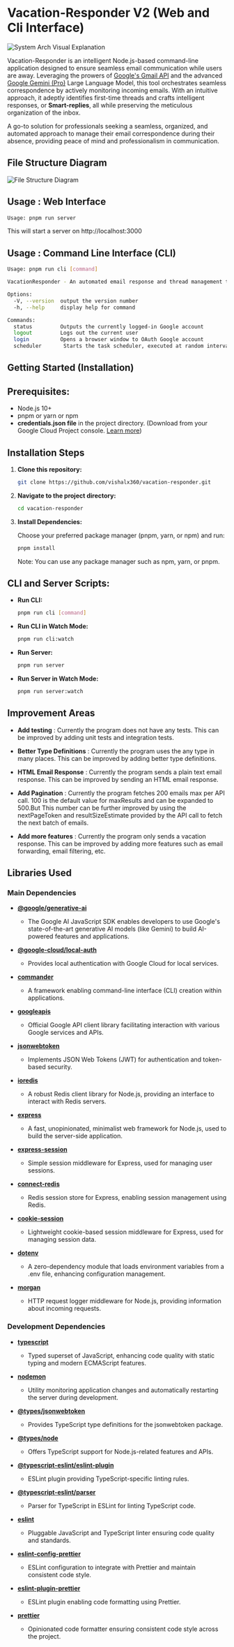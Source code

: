 # Vacation-Responder V2 (Web and Cli Interface)

![System Arch Visual Explanation](/System-Arch-Visual-Explanation.gif?raw=true 'System Arch')

<!-- ![System-Arch](/System-Arch.png) -->

Vacation-Responder is an intelligent Node.js-based command-line application designed to ensure seamless email communication while users are away. Leveraging the prowers of [Google's Gmail API](https://developers.google.com/gmail/api/guides) and the advanced [Google Gemini (Pro)](https://deepmind.google/technologies/gemini/) Large Language Model, this tool orchestrates seamless correspondence by actively monitoring incoming emails. With an intuitive approach, it adeptly identifies first-time threads and crafts intelligent responses, or **Smart-replies**, all while preserving the meticulous organization of the inbox.

A go-to solution for professionals seeking a seamless, organized, and automated approach to manage their email correspondence during their absence, providing peace of mind and professionalism in communication.

## File Structure Diagram

![File Structure Diagram](/LLD.png?raw=true 'LLD')

## Usage : Web Interface

```bash
Usage: pnpm run server
```

This will start a server on http://localhost:3000

## Usage : Command Line Interface (CLI)

```bash
Usage: pnpm run cli [command]

VacationResponder - An automated email response and thread management tool.

Options:
  -V, --version  output the version number
  -h, --help     display help for command

Commands:
  status         Outputs the currently logged-in Google account
  logout         Logs out the current user
  login          Opens a browser window to OAuth Google account
  scheduler       Starts the task scheduler, executed at random intervals (ranging from 45 to 120 seconds)

```

## Getting Started (Installation)

## Prerequisites:

- Node.js 10+
- pnpm or yarn or npm
- **credentials.json file** in the project directory. (Download from your Google Cloud Project console. [Learn more](https://developers.google.com/gmail/api/quickstart/nodejs))

## Installation Steps

1. **Clone this repository:**

   ```bash
   git clone https://github.com/vishalx360/vacation-responder.git
   ```

2. **Navigate to the project directory:**

   ```bash
   cd vacation-responder
   ```

3. **Install Dependencies:**

   Choose your preferred package manager (pnpm, yarn, or npm) and run:

   ```bash
   pnpm install
   ```

   Note: You can use any package manager such as npm, yarn, or pnpm.

## CLI and Server Scripts:

- **Run CLI:**

  ```bash
  pnpm run cli [command]
  ```

- **Run CLI in Watch Mode:**

  ```bash
  pnpm run cli:watch
  ```

- **Run Server:**

  ```bash
  pnpm run server
  ```

- **Run Server in Watch Mode:**

  ```bash
  pnpm run server:watch
  ```

## Improvement Areas

- **Add testing** : Currently the program does not have any tests. This can be improved by adding unit tests and integration tests.

- **Better Type Definitions** : Currently the program uses the any type in many places. This can be improved by adding better type definitions.

- **HTML Email Response** : Currently the program sends a plain text email response. This can be improved by sending an HTML email response.

- **Add Pagination** : Currently the program fetches 200 emails max per API call. 100 is the default value for maxResults and can be expanded to 500.But This number can be further improved by using the nextPageToken and resultSizeEstimate provided by the API call to fetch the next batch of emails.

- **Add more features** : Currently the program only sends a vacation response. This can be improved by adding more features such as email forwarding, email filtering, etc.

## Libraries Used

### Main Dependencies

- **[@google/generative-ai](https://www.npmjs.com/package/@google/generative-ai)**

  - The Google AI JavaScript SDK enables developers to use Google's state-of-the-art generative AI models (like Gemini) to build AI-powered features and applications.

- **[@google-cloud/local-auth](https://www.npmjs.com/package/@google-cloud/local-auth)**

  - Provides local authentication with Google Cloud for local services.

- **[commander](https://www.npmjs.com/package/commander)**

  - A framework enabling command-line interface (CLI) creation within applications.

- **[googleapis](https://www.npmjs.com/package/googleapis)**

  - Official Google API client library facilitating interaction with various Google services and APIs.

- **[jsonwebtoken](https://www.npmjs.com/package/jsonwebtoken)**

  - Implements JSON Web Tokens (JWT) for authentication and token-based security.

- **[ioredis](https://www.npmjs.com/package/ioredis)**

  - A robust Redis client library for Node.js, providing an interface to interact with Redis servers.

- **[express](https://www.npmjs.com/package/express)**

  - A fast, unopinionated, minimalist web framework for Node.js, used to build the server-side application.

- **[express-session](https://www.npmjs.com/package/express-session)**

  - Simple session middleware for Express, used for managing user sessions.

- **[connect-redis](https://www.npmjs.com/package/connect-redis)**

  - Redis session store for Express, enabling session management using Redis.

- **[cookie-session](https://www.npmjs.com/package/cookie-session)**

  - Lightweight cookie-based session middleware for Express, used for managing session data.

- **[dotenv](https://www.npmjs.com/package/dotenv)**

  - A zero-dependency module that loads environment variables from a .env file, enhancing configuration management.

- **[morgan](https://www.npmjs.com/package/morgan)**

  - HTTP request logger middleware for Node.js, providing information about incoming requests.

### Development Dependencies

- **[typescript](https://www.npmjs.com/package/typescript)**

  - Typed superset of JavaScript, enhancing code quality with static typing and modern ECMAScript features.

- **[nodemon](https://www.npmjs.com/package/nodemon)**

  - Utility monitoring application changes and automatically restarting the server during development.

- **[@types/jsonwebtoken](https://www.npmjs.com/package/@types/jsonwebtoken)**

  - Provides TypeScript type definitions for the jsonwebtoken package.

- **[@types/node](https://www.npmjs.com/package/@types/node)**

  - Offers TypeScript support for Node.js-related features and APIs.

- **[@typescript-eslint/eslint-plugin](https://www.npmjs.com/package/@typescript-eslint/eslint-plugin)**

  - ESLint plugin providing TypeScript-specific linting rules.

- **[@typescript-eslint/parser](https://www.npmjs.com/package/@typescript-eslint/parser)**

  - Parser for TypeScript in ESLint for linting TypeScript code.

- **[eslint](https://www.npmjs.com/package/eslint)**

  - Pluggable JavaScript and TypeScript linter ensuring code quality and standards.

- **[eslint-config-prettier](https://www.npmjs.com/package/eslint-config-prettier)**

  - ESLint configuration to integrate with Prettier and maintain consistent code style.

- **[eslint-plugin-prettier](https://www.npmjs.com/package/eslint-plugin-prettier)**

  - ESLint plugin enabling code formatting using Prettier.

- **[prettier](https://www.npmjs.com/package/prettier)**
  - Opinionated code formatter ensuring consistent code style across the project.
